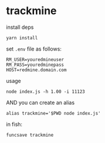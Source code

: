 # trackmine

install deps

`yarn install`

set `.env` file as follows:

```
RM_USER=youredmineuser
RM_PASS=youredminepass
HOST=redmine.domain.com
```

usage

`node index.js -h 1.00 -i 11123`

AND you can create an alias 

`alias trackmine='$PWD node index.js'`

in fish:

`funcsave trackmine`

